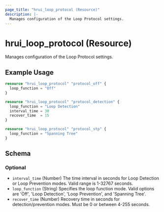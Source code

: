```yaml
---
page_title: "hrui_loop_protocol (Resource)"
description: |-
  Manages configuration of the Loop Protocol settings.
---
```


# hrui_loop_protocol (Resource)

Manages configuration of the Loop Protocol settings.

## Example Usage

```terraform
resource "hrui_loop_protocol" "protocol_off" {
  loop_function = "Off"
}

resource "hrui_loop_protocol" "protocol_detection" {
  loop_function = "Loop Detection"
  interval_time = 30
  recover_time  = 15
}

resource "hrui_loop_protocol" "protocol_stp" {
  loop_function = "Spanning Tree"
}
```

<!-- schema generated by tfplugindocs -->
## Schema

### Optional

- `interval_time` (Number) The time interval in seconds for Loop Detection or Loop Prevention modes. Valid range is 1-32767 seconds.
- `loop_function` (String) Specifies the loop function mode. Valid options are 'Off', 'Loop Detection', 'Loop Prevention', and 'Spanning Tree'.
- `recover_time` (Number) Recovery time in seconds for detection/prevention modes. Must be 0 or between 4-255 seconds.



